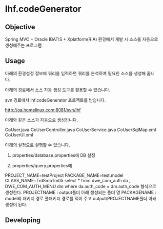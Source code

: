 # lhf.codeGenerator

## Objective

Spring MVC + Oracle IBATIS + Xplatform(RIA) 환경에서 개발 시 소스를 자동으로 생성해주는 프로그램

## Usage

아래의 환경설정 정보에 쿼리를 입력하면 쿼리를 분석하여 필요한 소스를 생성해 줍니다.

아래의 경로에서 소스 자동 생성 도구를 활용할 수 있습니다.

svn 경로에서 lhf.codeGenerator 프로젝트를 받습니다.

http://oa.homelinux.com:8081/svn/lhf

아래와 같은 소스가 자동으로 생성됩니다.

CoUser.java
CoUserController.java
CoUserService.java
CoUserSqlMap.xml
CoUserUI.xml

아래의 설정으로 실행할 수 있습니다.

1. properties/database.properties에 DB 설정

2. properties/query.properties에

PROJECT_NAME=testProject
PACKAGE_NAME=test.model
CLASS_NAME=TrdSmbTm05
select
 *
from
 dwe_com_auth da ,
 DWE_COM_AUTH_MENU dm
 where da.auth_code = dm.auth_code
형식으로 생성한다.
PROJECTNAME : output폴더 아래 생성되는 폴더 명
PACKAGENAME : model의 패키지 경로 풀패키지 경로를 적어 주고 output\PROJECTNAME폴더 아래 생성이 된다.


## Developing

